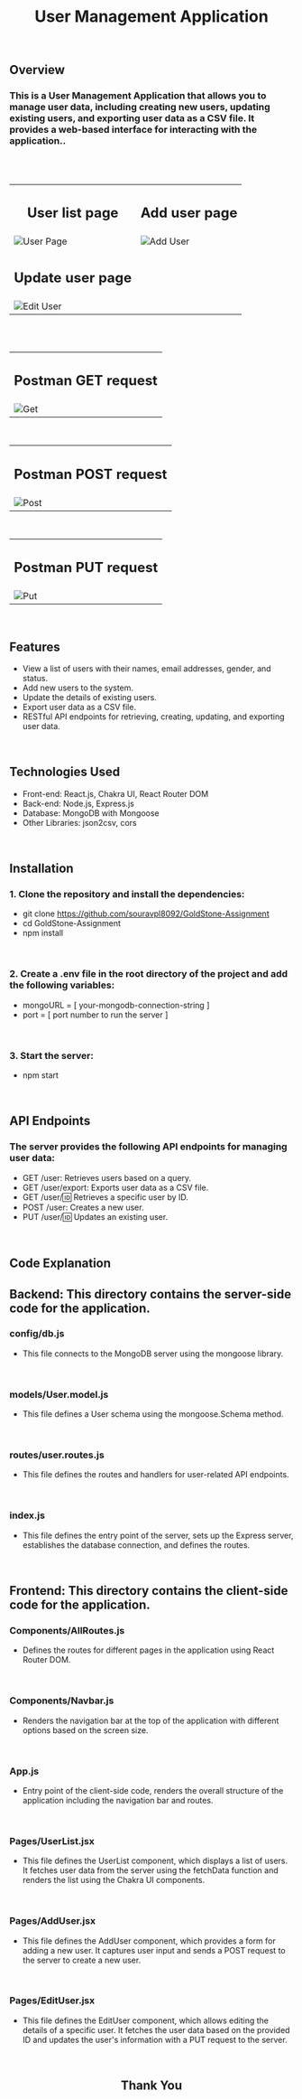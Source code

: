 <h1 align="center"> User Management Application </h1>

<br/>

<h2>Overview</h2>
 
### This is a User Management Application that allows you to manage user data, including creating new users, updating existing users, and exporting user data as a CSV file. It provides a web-based interface for interacting with the application..

<br/>
<br/>

<table>
<tr>
    <td>
      <h2 align="center">User list page</h2>
    </td>
  <td>
      <h2 align="center">Add user page</h2>
    </td>
  </tr>
  <tr>
    <td>
      <img src="https://i.imgur.com/3eyfcma.png" alt="User Page">
    </td>
    <td>
      <img src="https://i.imgur.com/kW6bV0D.png" alt="Add User">
    </td>
  </tr>  
  <tr>
   <tr>
    <td>
      <h2 align="center">Update user page</h2>
    </td>
  </tr>
  <tr>
    <td>
      <img src="https://i.imgur.com/7pF4blS.png" alt="Edit User">
    </td>
  </tr>
 </table>

<br/>
<br/>

<table>
<tr>
    <td>
      <h2 align="center">Postman GET request</h2>
    </td>
  </tr>
  <tr>
    <td>
      <img src="https://i.imgur.com/2CoN2QY.png" alt="Get">
    </td>
  </tr>  
 </table>
 
 <br/>
 
 <table>
  <tr>
    <td>
      <h2 align="center">Postman POST request</h2>
    </td>
  </tr>
  <tr> 
    <td>
      <img src="https://i.imgur.com/DAiUU3G.png" alt="Post">
    </td>
  </tr>  
  </table>
  
  <br/>
  
  <table>
  <tr>
    <td>
      <h2 align="center">Postman PUT request</h2>
    </td>
  </tr>
  <tr>
    <td>
      <img src="https://i.imgur.com/zdnZoJV.png" alt="Put">
    </td>
  </tr>
</table>

<br/>
 
<h2>Features</h2>

- View a list of users with their names, email addresses, gender, and status.
- Add new users to the system.
- Update the details of existing users.
- Export user data as a CSV file.
- RESTful API endpoints for retrieving, creating, updating, and exporting user data.

<br/>

<h2>Technologies Used</h2>

- Front-end: React.js, Chakra UI, React Router DOM
- Back-end: Node.js, Express.js
- Database: MongoDB with Mongoose
- Other Libraries: json2csv, cors

<br/>

## Installation

### 1. Clone the repository and install the dependencies:

- git clone https://github.com/souravpl8092/GoldStone-Assignment
- cd GoldStone-Assignment
- npm install

<br/>

<h3> 2. Create a .env file in the root directory of the project and add the following variables: </h3>

- mongoURL = [ your-mongodb-connection-string ]
- port = [ port number to run the server ]

<br/>

<h3> 3. Start the server: </h3>

- npm start

<br/>

<h2>API Endpoints</h2>

### The server provides the following API endpoints for managing user data:

- GET /user: Retrieves users based on a query.
- GET /user/export: Exports user data as a CSV file.
- GET /user/:id: Retrieves a specific user by ID.
- POST /user: Creates a new user.
- PUT /user/:id: Updates an existing user.

<br/>

## Code Explanation

## Backend: This directory contains the server-side code for the application.

### config/db.js

- This file connects to the MongoDB server using the mongoose library.

<br/>

### models/User.model.js

- This file defines a User schema using the mongoose.Schema method.

<br/>

### routes/user.routes.js

- This file defines the routes and handlers for user-related API endpoints.

<br/>

### index.js

- This file defines the entry point of the server, sets up the Express server, establishes the database connection, and defines the routes.

<br/>

## Frontend: This directory contains the client-side code for the application.

###  Components/AllRoutes.js

- Defines the routes for different pages in the application using React Router DOM.

<br/>

### Components/Navbar.js

- Renders the navigation bar at the top of the application with different options based on the screen size.

<br/>

### App.js

- Entry point of the client-side code, renders the overall structure of the application including the navigation bar and routes.

<br/>

### Pages/UserList.jsx

- This file defines the UserList component, which displays a list of users. It fetches user data from the server using the fetchData function and renders the list using the Chakra UI components.

<br/>

### Pages/AddUser.jsx

- This file defines the AddUser component, which provides a form for adding a new user. It captures user input and sends a POST request to the server to create a new user.

<br/>

### Pages/EditUser.jsx

- This file defines the EditUser component, which allows editing the details of a specific user. It fetches the user data based on the provided ID and updates the user's information with a PUT request to the server.

<br/>


<h2 align="center">Thank You</h2>
